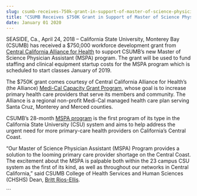 ```yaml
---
slug: csumb-receives-750k-grant-in-support-of-master-of-science-physician-assistant-program
title: "CSUMB Receives $750K Grant in Support of Master of Science Physician Assistant Program"
date: January 01 2020
---
```


 
<p>
  SEASIDE, Ca., April 24, 2018 – California State University, Monterey Bay
  (CSUMB) has received a $750,000 workforce development grant from
  <a href="https://www.ccah-alliance.org"
    >Central California Alliance for Health</a
  >
  to support CSUMB’s new Master of Science Physician Assistant (MSPA) program.
  The grant will be used to fund staffing and clinical equipment startup costs
  for the MSPA program which is scheduled to start classes January of 2019.
</p>
<p>
  The $750K grant comes courtesy of Central California Alliance for Health’s
  (the Alliance)
  <a href="https://www.ccah-alliance.org/grantprogram.html"
    >Medi-Cal Capacity Grant Program</a
  >, whose goal is to increase primary health care providers that serve its
  members and community. The Alliance is a regional non-profit Medi-Cal managed
  health care plan serving Santa Cruz, Monterey and Merced counties.<b> </b>
</p>
<p>
  CSUMB’s 28-month <a href="https://csumb.edu/mspa">MSPA program</a> is the
  first program of its type in the California State University (CSU) system and
  aims to help address the urgent need for more primary-care health providers on
  California’s Central Coast.
</p>
<p>
  “Our Master of Science Physician Assistant (MSPA) Program provides a solution
  to the looming primary care provider shortage on the Central Coast. The
  excitement about the MSPA is palpable both within the 23 campus CSU system as
  the first of its kind, as well as throughout our networks in Central
  California,” said CSUMB College of Health Services and Human Sciences (CHSHS)
  Dean,
  <a href="https://csumb.edu/directory/person/brios-ellis">Britt Rios-Ellis</a>.
</p>
```
